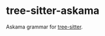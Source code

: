 # tree-sitter-askama

Askama grammar for [tree-sitter](https://github.com/tree-sitter/tree-sitter).
